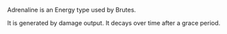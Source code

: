 Adrenaline is an Energy type used by Brutes.

It is generated by damage output.
It decays over time after a grace period.